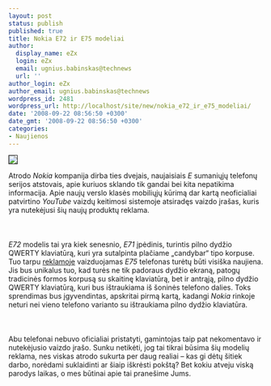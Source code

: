 ```yaml
---
layout: post
status: publish
published: true
title: Nokia E72 ir E75 modeliai
author:
  display_name: eZx
  login: eZx
  email: ugnius.babinskas@technews
  url: ''
author_login: eZx
author_email: ugnius.babinskas@technews
wordpress_id: 2481
wordpress_url: http://localhost/site/new/nokia_e72_ir_e75_modeliai/
date: '2008-09-22 08:56:50 +0300'
date_gmt: '2008-09-22 08:56:50 +0300'
categories:
- Naujienos
---
```

<div class="imgright"><img src="http://www.technews.lt/upl/Failai/eseries_logo_large11.jpg" border="1"></div>
<p>Atrodo <i>Nokia</i> kompanija dirba ties dvejais, naujaisiais <i>E</i> sumaniųjų telefonų serijos atstovais, apie kuriuos sklando tik gandai bei kita nepatikima informacija. Apie naujų verslo klasės mobiliųjų kūrimą dar kartą neoficialiai patvirtino <i>YouTube</i> vaizdų keitimosi sistemoje atsiradęs vaizdo įrašas, kuris yra nutekėjusi šių naujų produktų reklama.<br />
<br><br />
<br><i>E72</i> modelis tai yra kiek senesnio, <i>E71</i> įpėdinis, turintis pilno dydžio QWERTY klaviatūrą, kuri yra sutalpinta plačiame „candybar“ tipo korpuse. Tuo tarpu <a class="ns" href="http://www.youtube.com/watch?v=xhsNlhe3zIQ">reklamoje</a> vaizduojamas <i>E75</i> telefonas turėtų būti visiška naujiena. Jis bus unikalus tuo, kad turės ne tik padoraus dydžio ekraną, patogų tradicinės formos korpusą su skaitinę klaviatūrą, bet ir antrąją, pilno dydžio QWERTY klaviatūrą, kuri bus ištraukiama iš šoninės telefono dalies. Toks sprendimas bus įgyvendintas, apskritai pirmą kartą, kadangi <i>Nokia</i> rinkoje neturi nei vieno telefono varianto su ištraukiama pilno dydžio klaviatūra.<br />
<br><br />
<br>Abu telefonai nebuvo oficialiai pristatyti, gamintojas taip pat nekomentavo ir nutekėjusio vaizdo įrašo. Sunku netikėti, jog tai tikrai būsima šių modelių reklama, nes viskas atrodo sukurta per daug realiai – kas gi dėtų šitiek darbo, norėdami suklaidinti ar šiaip iškrėsti pokštą? Bet kokiu atveju viską parodys laikas, o mes būtinai apie tai pranešime Jums.<br />
<br><br />
<br><br />
<br></p>
